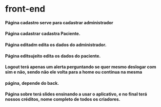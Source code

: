 # front-end

<h4>Página cadastro serve para cadastrar administrador</h4>
<h4>Página cadastrar cadastra Paciente.</h4>
<h4>Página editadm edita os dados do administrador.</h4>
<h4>Página editsujeito edita os dados do paciente.</h4>
<h4>Logout terá apenas um alerta perguntando se quer mesmo deslogar com sim e não, sendo não ele volta para a home ou continua na mesma <h4>página, depende do back.</h4>
<h4>Página sobre terá slides ensinando a usar o aplicativo, e no final terá nossos créditos, nome completo de todos os criadores.</h4>
